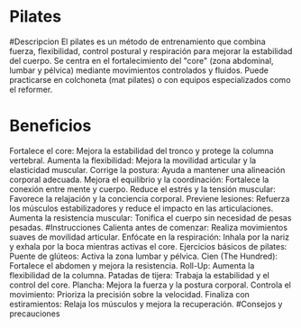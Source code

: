 # Pilates
#Descripcion
El pilates es un método de entrenamiento que combina fuerza, flexibilidad, control postural y respiración para mejorar la estabilidad del cuerpo. Se centra en el fortalecimiento del "core" (zona abdominal, lumbar y pélvica) mediante movimientos controlados y fluidos. Puede practicarse en colchoneta (mat pilates) o con equipos especializados como el reformer.
# Beneficios
Fortalece el core: Mejora la estabilidad del tronco y protege la columna vertebral.
Aumenta la flexibilidad: Mejora la movilidad articular y la elasticidad muscular.
Corrige la postura: Ayuda a mantener una alineación corporal adecuada.
Mejora el equilibrio y la coordinación: Fortalece la conexión entre mente y cuerpo.
Reduce el estrés y la tensión muscular: Favorece la relajación y la conciencia corporal.
Previene lesiones: Refuerza los músculos estabilizadores y reduce el impacto en las articulaciones.
Aumenta la resistencia muscular: Tonifica el cuerpo sin necesidad de pesas pesadas.
#Instrucciones
Calienta antes de comenzar: Realiza movimientos suaves de movilidad articular.
Enfócate en la respiración: Inhala por la nariz y exhala por la boca mientras activas el core.
Ejercicios básicos de pilates:
Puente de glúteos: Activa la zona lumbar y pélvica.
Cien (The Hundred): Fortalece el abdomen y mejora la resistencia.
Roll-Up: Aumenta la flexibilidad de la columna.
Patadas de tijera: Trabaja la estabilidad y el control del core.
Plancha: Mejora la fuerza y la postura corporal.
Controla el movimiento: Prioriza la precisión sobre la velocidad.
Finaliza con estiramientos: Relaja los músculos y mejora la recuperación.
#Consejos y precauciones
